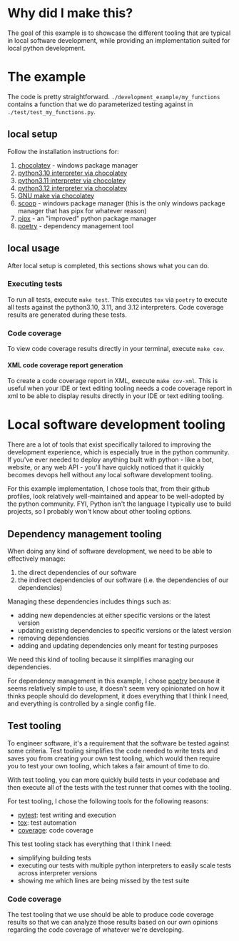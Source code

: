 # Why did I make this?

The goal of this example is to showcase the different tooling that are typical in local software development, while providing an implementation suited for local python development.

# The example

The code is pretty straightforward. `./development_example/my_functions` contains a function that we do parameterized testing against in `./test/test_my_functions.py`.

## local setup

Follow the installation instructions for:

1. [chocolatey](https://chocolatey.org/install#individual) - windows package manager
2. [python3.10 interpreter via chocolatey](https://community.chocolatey.org/packages/python310)
3. [python3.11 interpreter via chocolatey](https://community.chocolatey.org/packages/python311)
4. [python3.12 interpreter via chocolatey](https://community.chocolatey.org/packages/python312)
5. [GNU make via chocolatey](https://community.chocolatey.org/packages/make)
5. [scoop](https://scoop.sh/) - windows package manager (this is the only windows package manager that has pipx for whatever reason)
6. [pipx](https://pipx.pypa.io/stable/installation/#on-windows) - an "improved" python package manager
7. [poetry](https://python-poetry.org/docs/#installing-with-pipx) - dependency management tool

## local usage

After local setup is completed, this sections shows what you can do.

### Executing tests

To run all tests, execute `make test`. This executes `tox` via `poetry` to execute all tests against the python3.10, 3.11, and 3.12 interpreters. Code coverage results are generated during these tests.

### Code coverage

To view code coverage results directly in your terminal, execute `make cov`.

#### XML code coverage report generation

To create a code coverage report in XML, execute `make cov-xml`. This is useful when your IDE or text editing tooling needs a code coverage report in xml to be able to display results directly in your IDE or text editing tooling.

# Local software development tooling

There are a lot of tools that exist specifically tailored to improving the development experience, which is especially true in the python community. If you've ever needed to deploy anything built with python - like a bot, website, or any web API - you'll have quickly noticed that it quickly becomes devops hell without any local software development tooling.

For this example implementation, I chose tools that, from their github profiles, look relatively well-maintained and appear to be well-adopted by the python community. FYI, Python isn't the language I typically use to build projects, so I probably won't know about other tooling options.

## Dependency management tooling

When doing any kind of software development, we need to be able to effectively manage:

1. the direct dependencies of our software
2. the indirect dependencies of our software (i.e. the dependencies of our dependencies)

Managing these dependencies includes things such as:

- adding new dependencies at either specific versions or the latest version
- updating existing dependencies to specific versions or the latest version
- removing dependencies
- adding and updating dependencies only meant for testing purposes

We need this kind of tooling because it simplifies managing our dependencies.

For dependency management in this example, I chose [poetry](https://github.com/python-poetry/poetry) because it seems relatively simple to use, it doesn't seem very opinionated on how it thinks people should do development, it does everything that I think I need, and everything is controlled by a single config file.

## Test tooling

To engineer software, it's a requirement that the software be tested against some criteria. Test tooling simplifies the code needed to write tests and saves you from creating your own test tooling, which would then require you to test your own tooling, which takes a fair amount of time to do.

With test tooling, you can more quickly build tests in your codebase and then execute all of the tests with the test runner that comes with the tooling.

For test tooling, I chose the following tools for the following reasons:

- [pytest](https://github.com/pytest-dev/pytest): test writing and execution
- [tox](https://github.com/tox-dev/tox): test automation
- [coverage](https://github.com/nedbat/coveragepy): code coverage

This test tooling stack has everything that I think I need:

- simplifying building tests
- executing our tests with multiple python interpreters to easily scale tests across interpreter versions
- showing me which lines are being missed by the test suite

### Code coverage

The test tooling that we use should be able to produce code coverage results so that we can analyze those results based on our own opinions regarding the code coverage of whatever we're developing.
